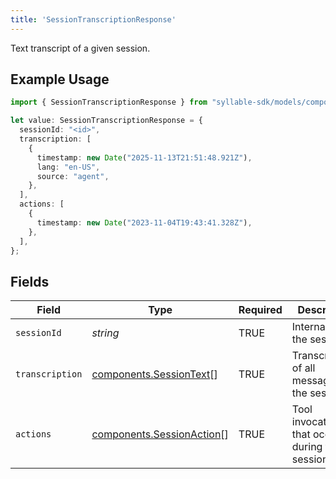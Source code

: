 ```yaml
---
title: 'SessionTranscriptionResponse'
---
```


Text transcript of a given session.

## Example Usage

```typescript
import { SessionTranscriptionResponse } from "syllable-sdk/models/components";

let value: SessionTranscriptionResponse = {
  sessionId: "<id>",
  transcription: [
    {
      timestamp: new Date("2025-11-13T21:51:48.921Z"),
      lang: "en-US",
      source: "agent",
    },
  ],
  actions: [
    {
      timestamp: new Date("2023-11-04T19:43:41.328Z"),
    },
  ],
};
```

## Fields

| Field                                                                  | Type                                                                   | Required                                                               | Description                                                            |
| ---------------------------------------------------------------------- | ---------------------------------------------------------------------- | ---------------------------------------------------------------------- | ---------------------------------------------------------------------- |
| `sessionId`                                                            | *string*                                                               | TRUE                                                     | Internal ID of the session                                             |
| `transcription`                                                        | [components.SessionText](/sdk-docs/models/components/sessiontext)[]     | TRUE                                                     | Transcriptions of all messages in the session                          |
| `actions`                                                              | [components.SessionAction](/sdk-docs/models/components/sessionaction)[] | TRUE                                                     | Tool invocations that occurred during the session                      |